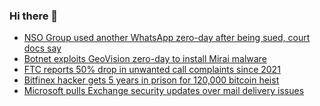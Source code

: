 ### Hi there 👋

<!--START_SECTION:feed-->
* [NSO Group used another WhatsApp zero-day after being sued, court docs say](https://www.bleepingcomputer.com/news/security/nso-group-used-another-whatsapp-zero-day-after-being-sued-court-docs-say/)
* [Botnet exploits GeoVision zero-day to install Mirai malware](https://www.bleepingcomputer.com/news/security/botnet-exploits-geovision-zero-day-to-install-mirai-malware/)
* [FTC reports 50% drop in unwanted call complaints since 2021](https://www.bleepingcomputer.com/news/security/ftc-reports-50-percent-drop-in-unwanted-call-complaints-since-2021/)
* [Bitfinex hacker gets 5 years in prison for 120,000 bitcoin heist](https://www.bleepingcomputer.com/news/security/bitfinex-hacker-gets-5-years-in-prison-for-120-000-bitcoin-heist/)
* [Microsoft pulls Exchange security updates over mail delivery issues](https://www.bleepingcomputer.com/news/microsoft/microsoft-pulls-exchange-security-updates-over-mail-delivery-issues/)
<!--END_SECTION:feed-->

<!--
**frankenk/frankenk** is a ✨ _special_ ✨ repository because its `README.md` (this file) appears on your GitHub profile.

Here are some ideas to get you started:

- 🔭 I’m currently working on ...
- 🌱 I’m currently learning ...
- 👯 I’m looking to collaborate on ...
- 🤔 I’m looking for help with ...
- 💬 Ask me about ...
- 📫 How to reach me: ...
- 😄 Pronouns: ...
- ⚡ Fun fact: ...
-->



